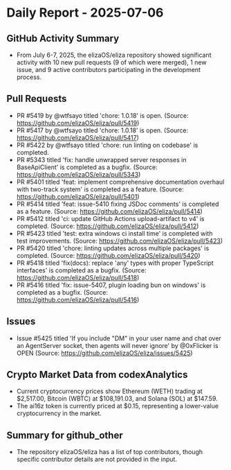 # Daily Report - 2025-07-06

## GitHub Activity Summary
- From July 6-7, 2025, the elizaOS/eliza repository showed significant activity with 10 new pull requests (9 of which were merged), 1 new issue, and 9 active contributors participating in the development process.

## Pull Requests
- PR #5419 by @wtfsayo titled 'chore: 1.0.18' is open. (Source: https://github.com/elizaOS/eliza/pull/5419)
- PR #5417 by @wtfsayo titled 'chore: 1.0.18' is open. (Source: https://github.com/elizaOS/eliza/pull/5417)
- PR #5422 by @wtfsayo titled 'chore: run linting on codebase' is completed.
- PR #5343 titled 'fix: handle unwrapped server responses in BaseApiClient' is completed as a bugfix. (Source: https://github.com/elizaOS/eliza/pull/5343)
- PR #5401 titled 'feat: implement comprehensive documentation overhaul with two-track system' is completed as a feature. (Source: https://github.com/elizaOS/eliza/pull/5401)
- PR #5414 titled 'feat: issue-5410 fixing JSDoc comments' is completed as a feature. (Source: https://github.com/elizaOS/eliza/pull/5414)
- PR #5412 titled 'ci: update GitHub Actions upload-artifact to v4' is completed. (Source: https://github.com/elizaOS/eliza/pull/5412)
- PR #5423 titled 'test: extra windows ci install time' is completed with test improvements. (Source: https://github.com/elizaOS/eliza/pull/5423)
- PR #5420 titled 'chore: linting updates across multiple packages' is completed. (Source: https://github.com/elizaOS/eliza/pull/5420)
- PR #5418 titled 'fix(docs): replace 'any' types with proper TypeScript interfaces' is completed as a bugfix. (Source: https://github.com/elizaOS/eliza/pull/5418)
- PR #5416 titled 'fix: issue-5407, plugin loading bun on windows' is completed as a bugfix. (Source: https://github.com/elizaOS/eliza/pull/5416)

## Issues
- Issue #5425 titled 'If you include "DM" in your user name and chat over an AgentServer socket, then agents will never ignore' by @0xFlicker is OPEN (Source: https://github.com/elizaOS/eliza/issues/5425)

## Crypto Market Data from codexAnalytics
- Current cryptocurrency prices show Ethereum (WETH) trading at $2,517.00, Bitcoin (WBTC) at $108,191.03, and Solana (SOL) at $147.59.
- The ai16z token is currently priced at $0.15, representing a lower-value cryptocurrency in the market.

## Summary for github_other
- The repository elizaOS/eliza has a list of top contributors, though specific contributor details are not provided in the input.
